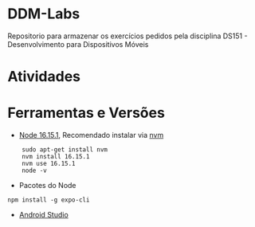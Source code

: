 # DDM-Labs

Repositorio para armazenar os exercícios pedidos pela disciplina DS151 - Desenvolvimento para Dispositivos Móveis

# Atividades

# Ferramentas e Versões

- [Node 16.15.1](https://nodejs.org/en/), Recomendado instalar via [nvm](https://github.com/nvm-sh/nvm)
```
    sudo apt-get install nvm
    nvm install 16.15.1
    nvm use 16.15.1
    node -v
```
- Pacotes do Node
```
npm install -g expo-cli
```
- [Android Studio](https://developer.android.com/studio?gclsrc=aw.ds&gclid=Cj0KCQjw-pCVBhCFARIsAGMxhAeXD92FzetFUNy6yigqVL5bMzypAoAa2aBpllip4Q4Ceas7EwzUVpgaAuj8EALw_wcB#downloads)


